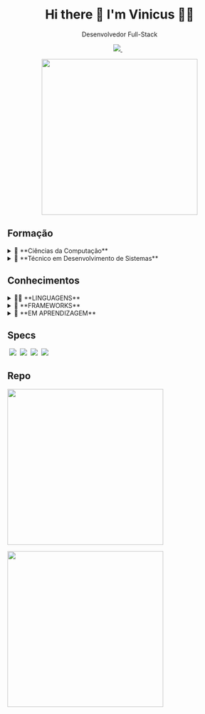 

<h1 align='center'>
  Hi there 👋 I'm Vinicus 👨‍💻
</h1>

<p align='center'>
  Desenvolvedor Full-Stack
</p>



<p align='center'>
  
  <a href="https://www.linkedin.com/in/dev-vinicius-beltran/" target="_blank">
    <img src="https://img.shields.io/badge/linkedin-%230077B5.svg?&style=for-the-badge&logo=linkedin&logoColor=white" />
  </a>&nbsp;&nbsp;
  
</p>

<p align='center'>
  <a href="#"><img src="https://github-readme-stats.vercel.app/api?username=ViniciusBelt&show_icons=true&count_private=true&theme=midnight-purple" width="350"></a>
</p>

## Formação
<details>
  <summary>📖 **Ciências da Computação**</summary>
  <br/>
  📆 2022 - 2026
  <br/>
  📍 Universidade Estácio de Sá - EAD
</details>

<details>
  <summary>📖 **Técnico em Desenvolvimento de Sistemas**</summary>
  <br/>
  📆 FEV/2020 - DEZ/2021
  <br/>
  📍 Escola Senai "Alvares Romi" - Santa Bárbara d'Oeste - SP
</details>

## Conhecimentos

<details>
  <summary>👨‍💻 **LINGUAGENS**</summary>
  <br/>
  &nbsp;<img src="https://img.shields.io/badge/HTML5-E34F26?style=for-the-badge&logo=html5&logoColor=white" />
  &nbsp;<img src="https://img.shields.io/badge/CSS3-1572B6?style=for-the-badge&logo=css3&logoColor=white" />
  &nbsp;<img src="https://img.shields.io/badge/JavaScript-323330?style=for-the-badge&logo=javascript&logoColor=F7DF1E" />
  &nbsp;<img src="https://img.shields.io/badge/PHP-777BB4?style=for-the-badge&logo=php&logoColor=white" />
  &nbsp;<img src="https://img.shields.io/badge/MySQL-005C84?style=for-the-badge&logo=mysql&logoColor=white" />
  &nbsp;<img src="https://img.shields.io/badge/Java-ED8B00?style=for-the-badge&logo=java&logoColor=white" />
</details>

<details>
  <summary>🚀 **FRAMEWORKS**</summary>
  <br/>
  &nbsp;<img src="https://img.shields.io/badge/Bootstrap-563D7C?style=for-the-badge&logo=bootstrap&logoColor=white" />
  &nbsp;<img src="https://img.shields.io/badge/Docker-2CA5E0?style=for-the-badge&logo=docker&logoColor=white" />
  &nbsp;<img src="https://img.shields.io/badge/Laravel-FF2D20?style=for-the-badge&logo=laravel&logoColor=white" />
  &nbsp;<img src="https://img.shields.io/badge/jQuery-0769AD?style=for-the-badge&logo=jquery&logoColor=white" />
  &nbsp;<img src="https://img.shields.io/badge/GIT-E44C30?style=for-the-badge&logo=git&logoColor=white" />
</details>

<details>
  <summary>🎯 **EM APRENDIZAGEM**</summary>
  <br/>
  &nbsp;<img src="https://img.shields.io/badge/Python-FFD43B?style=for-the-badge&logo=python&logoColor=blue" />
  &nbsp;<img src="https://img.shields.io/badge/Angular-DD0031?style=for-the-badge&logo=angular&logoColor=white" />
  &nbsp;<img src="https://img.shields.io/badge/.NET-512BD4?style=for-the-badge&logo=dotnet&logoColor=white" />
  &nbsp;<img src="https://img.shields.io/badge/Django-092E20?style=for-the-badge&logo=django&logoColor=green" />
  &nbsp;<img src="https://img.shields.io/badge/Node.js-339933?style=for-the-badge&logo=nodedotjs&logoColor=white" />
  &nbsp;<img src="https://img.shields.io/badge/React-20232A?style=for-the-badge&logo=react&logoColor=61DAFB" />
  &nbsp;<img src="https://img.shields.io/badge/Vue.js-35495E?style=for-the-badge&logo=vuedotjs&logoColor=4FC08D" />
</details>

## Specs

&nbsp;<img src="https://img.shields.io/badge/windows-%230078D6.svg?&style=for-the-badge&logo=windows&logoColor=white" />
&nbsp;<img src="https://img.shields.io/badge/intel-core%20i7%207th-%230071C5.svg?&style=for-the-badge&logo=intel&logoColor=white" />
&nbsp;<img src="https://img.shields.io/badge/RAM-16GB-%230071C5.svg?&style=for-the-badge&logoColor=white" />
&nbsp;<img src="https://img.shields.io/badge/nvidia-gtx%201080-%2376B900.svg?&style=for-the-badge&logo=nvidia&logoColor=white" />

## Repo

<p>
<a href="https://github.com/ViniciusBelt/Portal-de-Solicitacoes-Laravel"><img src="https://github-readme-stats.vercel.app/api/pin/?username=ViniciusBelt&repo=Portal-de-Solicitacoes-Laravel&theme=midnight-purple" width="350">

<a href="https://github.com/ViniciusBelt/Conversa-Whatsapp"><img src="https://github-readme-stats.vercel.app/api/pin/?username=ViniciusBelt&repo=Conversa-Whatsapp&theme=midnight-purple" width="350">
</p>
